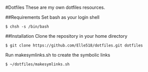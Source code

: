 #Dotfiles
These are my own dotfiles resources.

##Requirements
Set bash as your login shell
~~~
$ chsh -s /bin/bash
~~~

##Installation
Clone the repository in your home directory
~~~
$ git clone https://github.com/Elle518/dotfiles.git dotfiles
~~~

Run makesymlinks.sh to create the symbolic links
~~~
$ ~/dotfiles/makesymlinks.sh
~~~
